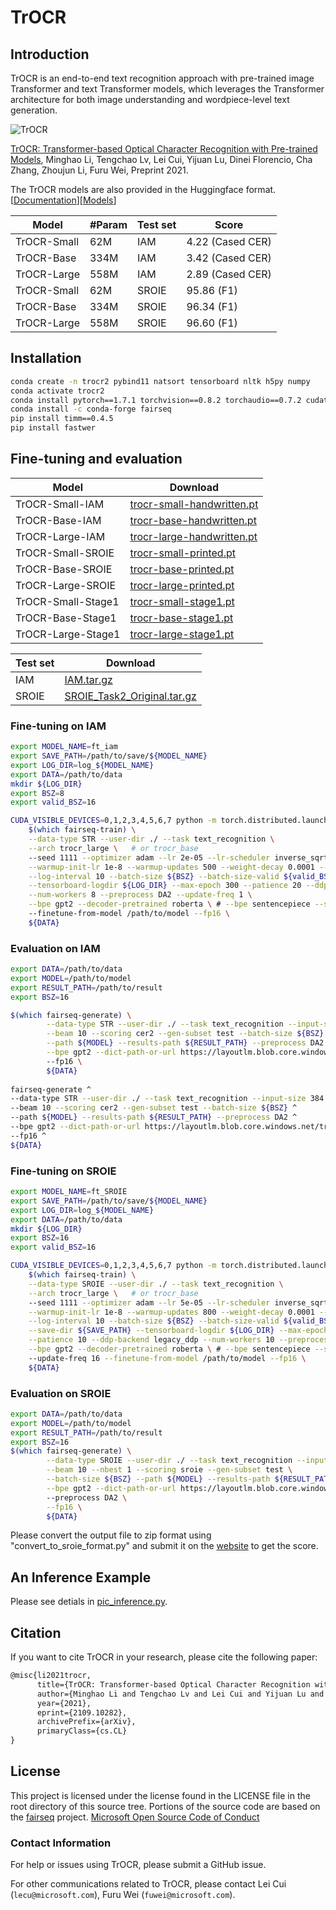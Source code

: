 # TrOCR

## Introduction
TrOCR is an end-to-end text recognition approach with pre-trained image Transformer and text Transformer models, which leverages the Transformer architecture for both image understanding and wordpiece-level text generation. 

![TrOCR](https://pbs.twimg.com/media/FADdTXEVgAAsTWL?format=jpg&name=4096x4096)
 
 [TrOCR: Transformer-based Optical Character Recognition with Pre-trained Models](https://arxiv.org/abs/2109.10282), Minghao Li, Tengchao Lv, Lei Cui, Yijuan Lu, Dinei Florencio, Cha Zhang, Zhoujun Li, Furu Wei, Preprint 2021.

<!-- The TrOCR is currently implemented with the fairseq library. We hope to convert the models to the Huggingface format later. -->
The TrOCR models are also provided in the Huggingface format.[[Documentation](https://huggingface.co/docs/transformers/model_doc/trocr)][[Models](https://huggingface.co/models?filter=trocr)]

 
| Model                          |  #Param   | Test set | Score          |
|--------------------------------|-----------|----------|----------------|
| TrOCR-Small                    | 62M        | IAM     | 4.22 (Cased CER)     |
| TrOCR-Base                     | 334M       | IAM     | 3.42 (Cased CER)     |
| TrOCR-Large                    | 558M       | IAM     | 2.89 (Cased CER)     |
| TrOCR-Small                    | 62M        | SROIE   | 95.86 (F1)  |
| TrOCR-Base                     | 334M       | SROIE   | 96.34 (F1)  |
| TrOCR-Large                    | 558M       | SROIE   | 96.60 (F1)  |

## Installation
~~~bash
conda create -n trocr2 pybind11 natsort tensorboard nltk h5py numpy 
conda activate trocr2
conda install pytorch==1.7.1 torchvision==0.8.2 torchaudio==0.7.2 cudatoolkit=11.0 -c pytorch 
conda install -c conda-forge fairseq 
pip install timm==0.4.5 
pip install fastwer
~~~

## Fine-tuning and evaluation
|   Model  | Download |
| -------- | -------- |
| TrOCR-Small-IAM    | [trocr-small-handwritten.pt](https://layoutlm.blob.core.windows.net/trocr/model_zoo/fairseq/trocr-small-handwritten.pt) |
| TrOCR-Base-IAM     | [trocr-base-handwritten.pt](https://layoutlm.blob.core.windows.net/trocr/model_zoo/fairseq/trocr-base-handwritten.pt) |
| TrOCR-Large-IAM    | [trocr-large-handwritten.pt](https://layoutlm.blob.core.windows.net/trocr/model_zoo/fairseq/trocr-large-handwritten.pt) |
| TrOCR-Small-SROIE  | [trocr-small-printed.pt](https://layoutlm.blob.core.windows.net/trocr/model_zoo/fairseq/trocr-small-printed.pt) |
| TrOCR-Base-SROIE   | [trocr-base-printed.pt](https://layoutlm.blob.core.windows.net/trocr/model_zoo/fairseq/trocr-base-printed.pt) |
| TrOCR-Large-SROIE  | [trocr-large-printed.pt](https://layoutlm.blob.core.windows.net/trocr/model_zoo/fairseq/trocr-large-printed.pt) |
| TrOCR-Small-Stage1 | [trocr-small-stage1.pt](https://layoutlm.blob.core.windows.net/trocr/model_zoo/fairseq/trocr-small-stage1.pt) |
| TrOCR-Base-Stage1  | [trocr-base-stage1.pt](https://layoutlm.blob.core.windows.net/trocr/model_zoo/fairseq/trocr-base-stage1.pt) |
| TrOCR-Large-Stage1 | [trocr-large-stage1.pt](https://layoutlm.blob.core.windows.net/trocr/model_zoo/fairseq/trocr-large-stage1.pt) |

|   Test set  | Download |
| --------| -------- |
| IAM     | [IAM.tar.gz](https://layoutlm.blob.core.windows.net/trocr/dataset/IAM.tar.gz) |
| SROIE   | [SROIE_Task2_Original.tar.gz](https://layoutlm.blob.core.windows.net/trocr/dataset/SROIE_Task2_Original.tar.gz) |



### Fine-tuning on IAM
~~~bash
export MODEL_NAME=ft_iam
export SAVE_PATH=/path/to/save/${MODEL_NAME}
export LOG_DIR=log_${MODEL_NAME}
export DATA=/path/to/data
mkdir ${LOG_DIR}
export BSZ=8
export valid_BSZ=16

CUDA_VISIBLE_DEVICES=0,1,2,3,4,5,6,7 python -m torch.distributed.launch --nproc_per_node=8 \
    $(which fairseq-train) \
    --data-type STR --user-dir ./ --task text_recognition \
    --arch trocr_large \   # or trocr_base
    --seed 1111 --optimizer adam --lr 2e-05 --lr-scheduler inverse_sqrt \
    --warmup-init-lr 1e-8 --warmup-updates 500 --weight-decay 0.0001 --log-format tqdm \
    --log-interval 10 --batch-size ${BSZ} --batch-size-valid ${valid_BSZ} --save-dir ${SAVE_PATH} \
    --tensorboard-logdir ${LOG_DIR} --max-epoch 300 --patience 20 --ddp-backend legacy_ddp \
    --num-workers 8 --preprocess DA2 --update-freq 1 \
    --bpe gpt2 --decoder-pretrained roberta \ # --bpe sentencepiece --sentencepiece-model ./unilm3-cased.model --decoder-pretrained unilm ## For small models
    --finetune-from-model /path/to/model --fp16 \
    ${DATA} 
~~~

### Evaluation on IAM
~~~bash
export DATA=/path/to/data
export MODEL=/path/to/model
export RESULT_PATH=/path/to/result
export BSZ=16

$(which fairseq-generate) \
        --data-type STR --user-dir ./ --task text_recognition --input-size 384 \
        --beam 10 --scoring cer2 --gen-subset test --batch-size ${BSZ} \
        --path ${MODEL} --results-path ${RESULT_PATH} --preprocess DA2 \
        --bpe gpt2 --dict-path-or-url https://layoutlm.blob.core.windows.net/trocr/dictionaries/gpt2_with_mask.dict.txt \ # --bpe sentencepiece --sentencepiece-model ./unilm3-cased.model --dict-path-or-url https://layoutlm.blob.core.windows.net/trocr/dictionaries/unilm3.dict.txt ## For small models
        --fp16 \
        ${DATA}
        
fairseq-generate ^
--data-type STR --user-dir ./ --task text_recognition --input-size 384 ^
--beam 10 --scoring cer2 --gen-subset test --batch-size ${BSZ} ^
--path ${MODEL} --results-path ${RESULT_PATH} --preprocess DA2 ^
--bpe gpt2 --dict-path-or-url https://layoutlm.blob.core.windows.net/trocr/dictionaries/gpt2_with_mask.dict.txt ^
--fp16 ^
${DATA}
~~~

### Fine-tuning on SROIE
~~~bash
export MODEL_NAME=ft_SROIE
export SAVE_PATH=/path/to/save/${MODEL_NAME}
export LOG_DIR=log_${MODEL_NAME}
export DATA=/path/to/data
mkdir ${LOG_DIR}
export BSZ=16
export valid_BSZ=16

CUDA_VISIBLE_DEVICES=0,1,2,3,4,5,6,7 python -m torch.distributed.launch --nproc_per_node=8 \
    $(which fairseq-train) \
    --data-type SROIE --user-dir ./ --task text_recognition \
    --arch trocr_large \   # or trocr_base
    --seed 1111 --optimizer adam --lr 5e-05 --lr-scheduler inverse_sqrt \
    --warmup-init-lr 1e-8 --warmup-updates 800 --weight-decay 0.0001 --log-format tqdm \
    --log-interval 10 --batch-size ${BSZ} --batch-size-valid ${valid_BSZ} \
    --save-dir ${SAVE_PATH} --tensorboard-logdir ${LOG_DIR} --max-epoch 300 \
    --patience 10 --ddp-backend legacy_ddp --num-workers 10 --preprocess DA2 \
    --bpe gpt2 --decoder-pretrained roberta \ # --bpe sentencepiece --sentencepiece-model ./unilm3-cased.model --decoder-pretrained unilm ## For small models
    --update-freq 16 --finetune-from-model /path/to/model --fp16 \
    ${DATA}
~~~

### Evaluation on SROIE
~~~bash
export DATA=/path/to/data
export MODEL=/path/to/model
export RESULT_PATH=/path/to/result
export BSZ=16
$(which fairseq-generate) \
        --data-type SROIE --user-dir ./ --task text_recognition --input-size 384 \
        --beam 10 --nbest 1 --scoring sroie --gen-subset test \
        --batch-size ${BSZ} --path ${MODEL} --results-path ${RESULT_PATH} \
        --bpe gpt2 --dict-path-or-url https://layoutlm.blob.core.windows.net/trocr/dictionaries/gpt2_with_mask.dict.txt \ # --bpe sentencepiece --sentencepiece-model ./unilm3-cased.model --dict-path-or-url https://layoutlm.blob.core.windows.net/trocr/dictionaries/unilm3.dict.txt ## For small models
        --preprocess DA2 \
        --fp16 \
        ${DATA}
~~~

Please convert the output file to zip format using "convert_to_sroie_format.py" and submit it on the [website](https://rrc.cvc.uab.es/?ch=13&com=evaluation&task=2) to get the  score.

## An Inference Example
Please see detials in [pic_inference.py](https://github.com/microsoft/unilm/blob/master/trocr/pic_inference.py).

## Citation
If you want to cite TrOCR in your research, please cite the following paper:
``` latex
@misc{li2021trocr,
      title={TrOCR: Transformer-based Optical Character Recognition with Pre-trained Models}, 
      author={Minghao Li and Tengchao Lv and Lei Cui and Yijuan Lu and Dinei Florencio and Cha Zhang and Zhoujun Li and Furu Wei},
      year={2021},
      eprint={2109.10282},
      archivePrefix={arXiv},
      primaryClass={cs.CL}
}
```

## License
This project is licensed under the license found in the LICENSE file in the root directory of this source tree. Portions of the source code are based on the [fairseq](https://github.com/pytorch/fairseq) project. [Microsoft Open Source Code of Conduct](https://opensource.microsoft.com/codeofconduct)

### Contact Information
For help or issues using TrOCR, please submit a GitHub issue.

For other communications related to TrOCR, please contact Lei Cui (`lecu@microsoft.com`), Furu Wei (`fuwei@microsoft.com`).
